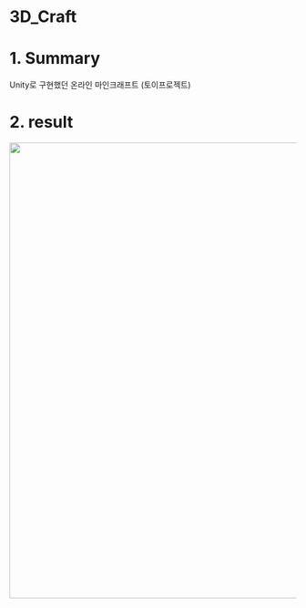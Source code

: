 3D_Craft
================================

# 1. Summary

Unity로 구현했던 온라인 마인크래프트 (토이프로젝트)

# 2. result

<img src=/gif/readme.gif width=800px>
